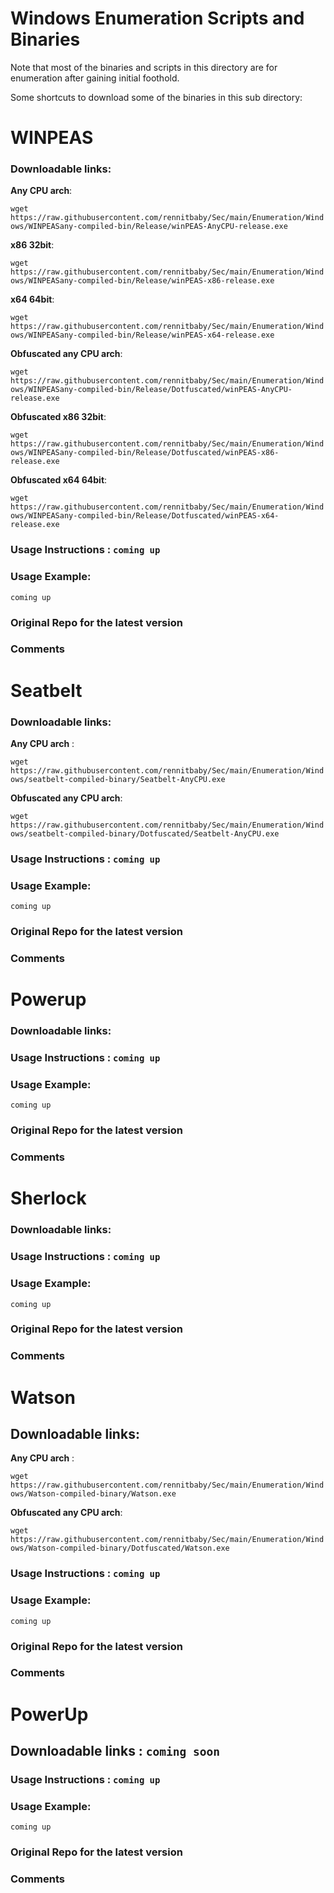 # Windows Enumeration Scripts and Binaries
Note that most of the binaries and scripts in this directory are for enumeration after gaining initial foothold.

Some shortcuts to download some of the binaries in this sub directory: 


# WINPEAS
### Downloadable links:
**Any CPU arch**: 

`wget https://raw.githubusercontent.com/rennitbaby/Sec/main/Enumeration/Windows/WINPEASany-compiled-bin/Release/winPEAS-AnyCPU-release.exe`

**x86 32bit**: 

`wget https://raw.githubusercontent.com/rennitbaby/Sec/main/Enumeration/Windows/WINPEASany-compiled-bin/Release/winPEAS-x86-release.exe`

**x64 64bit**: 

`wget https://raw.githubusercontent.com/rennitbaby/Sec/main/Enumeration/Windows/WINPEASany-compiled-bin/Release/winPEAS-x64-release.exe`

**Obfuscated any CPU arch**:

`wget https://raw.githubusercontent.com/rennitbaby/Sec/main/Enumeration/Windows/WINPEASany-compiled-bin/Release/Dotfuscated/winPEAS-AnyCPU-release.exe`

**Obfuscated x86 32bit**:

`wget https://raw.githubusercontent.com/rennitbaby/Sec/main/Enumeration/Windows/WINPEASany-compiled-bin/Release/Dotfuscated/winPEAS-x86-release.exe`

**Obfuscated x64 64bit**:

`wget https://raw.githubusercontent.com/rennitbaby/Sec/main/Enumeration/Windows/WINPEASany-compiled-bin/Release/Dotfuscated/winPEAS-x64-release.exe`

### Usage Instructions : `coming up`

### Usage Example:
```
coming up

```
### Original Repo for the latest version

### Comments

# Seatbelt
### Downloadable links:
**Any CPU arch** : 

`wget https://raw.githubusercontent.com/rennitbaby/Sec/main/Enumeration/Windows/seatbelt-compiled-binary/Seatbelt-AnyCPU.exe`


**Obfuscated any CPU arch**:

`wget https://raw.githubusercontent.com/rennitbaby/Sec/main/Enumeration/Windows/seatbelt-compiled-binary/Dotfuscated/Seatbelt-AnyCPU.exe`

### Usage Instructions : `coming up`

### Usage Example:
```
coming up

```
### Original Repo for the latest version

### Comments

# Powerup
### Downloadable links: 

### Usage Instructions : `coming up`

### Usage Example:
```
coming up

```
### Original Repo for the latest version

### Comments

# Sherlock

### Downloadable links: 

### Usage Instructions : `coming up`

### Usage Example:
```
coming up

```
### Original Repo for the latest version

### Comments

# Watson
## Downloadable links: 
**Any CPU arch** : 

`wget https://raw.githubusercontent.com/rennitbaby/Sec/main/Enumeration/Windows/Watson-compiled-binary/Watson.exe`


**Obfuscated any CPU arch**:

`wget https://raw.githubusercontent.com/rennitbaby/Sec/main/Enumeration/Windows/Watson-compiled-binary/Dotfuscated/Watson.exe`


### Usage Instructions : `coming up`

### Usage Example:
```
coming up

```
### Original Repo for the latest version

### Comments

# PowerUp
## Downloadable links : `coming soon`


### Usage Instructions : `coming up`

### Usage Example:
```
coming up

```
### Original Repo for the latest version

### Comments
